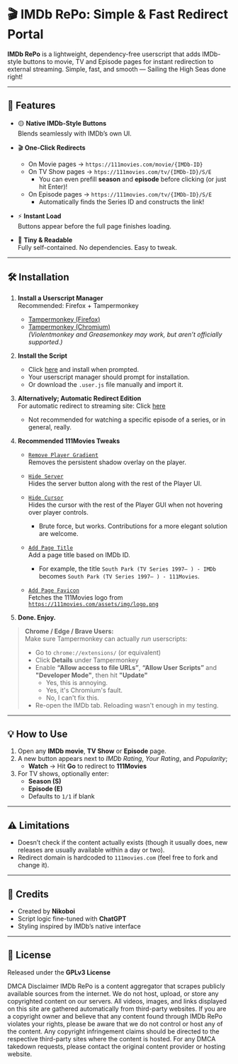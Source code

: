 # 🎬 IMDb RePo: Simple & Fast Redirect Portal

**IMDb RePo** is a lightweight, dependency-free userscript that adds IMDb-style buttons to movie, TV and Episode pages for instant redirection to external streaming. Simple, fast, and smooth — Sailing the High Seas done right!

---

## 🚀 Features

- 🟡 **Native IMDb-Style Buttons**  
  Blends seamlessly with IMDb’s own UI.

- 🎬 **One-Click Redirects**  
  - On Movie pages → `https://111movies.com/movie/{IMDb-ID}`  
  - On TV Show pages → `htps://111movies.com/tv/{IMDb-ID}/S/E`  
    - You can even prefill **season** and **episode** before clicking (or just hit Enter)!
  - On Episode pages → `https://111movies.com/tv/{IMDb-ID}/S/E`
    - Automatically finds the Series ID and constructs the link!

- ⚡ **Instant Load**  
  Buttons appear before the full page finishes loading.

- 🧩 **Tiny & Readable**  
  Fully self-contained. No dependencies. Easy to tweak.

---

## 🛠 Installation

1. **Install a Userscript Manager**  
   Recommended: Firefox + Tampermonkey  
   - [Tampermonkey (Firefox)](https://addons.mozilla.org/en-US/firefox/addon/tampermonkey/)  
   - [Tampermonkey (Chromium)](https://chromewebstore.google.com/detail/tampermonkey/dhdgffkkebhmkfjojejmpbldmpobfkfo)  
   *(Violentmonkey and Greasemonkey may work, but aren’t officially supported.)*

2. **Install the Script**  
   - Click [here](https://github.com/NikoboiNFTB/IMDb-RePo/raw/refs/heads/main/IMDb-RePo-6.0.user.js) and install when prompted.
   - Your userscript manager should prompt for installation.  
   - Or download the `.user.js` file manually and import it.

3. **Alternatively; Automatic Redirect Edition**  
   For automatic redirect to streaming site: Click [here](https://github.com/NikoboiNFTB/IMDb-RePo/raw/refs/heads/main/IMDb-AutoRePo-6.0.user.js)
     - Not recommended for watching a specific episode of a series, or in general, really.

5. **Recommended 111Movies Tweaks**  

   - [`Remove Player Gradient`](https://github.com/NikoboiNFTB/IMDb-RePo/raw/refs/heads/main/111Movies-Gradient-1.0.user.js)  
     Removes the persistent shadow overlay on the player.  

   - [`Hide Server`](https://github.com/NikoboiNFTB/IMDb-RePo/raw/refs/heads/main/111Movies-Server-1.1.user.js)  
     Hides the server button along with the rest of the Player UI.

   - [`Hide Cursor`](https://github.com/NikoboiNFTB/IMDb-RePo/raw/refs/heads/main/111Movies-Cursor-1.1.user.js)  
     Hides the cursor with the rest of the Player GUI when not hovering over player controls.  
     - Brute force, but works. Contributions for a more elegant solution are welcome.

   - [`Add Page Title`](https://github.com/NikoboiNFTB/IMDb-RePo/raw/refs/heads/main/111Movies-Title-1.0.user.js)  
     Add a page title based on IMDb ID.
     - For example, the title `South Park (TV Series 1997– ) - IMDb` becomes `South Park (TV Series 1997– ) - 111Movies`.

   - [`Add Page Favicon`](https://github.com/NikoboiNFTB/IMDb-RePo/raw/refs/heads/main/111Movies-Favicon-1.0.user.js)  
     Fetches the 111Movies logo from [`https://111movies.com/assets/img/logo.png`](https://111movies.com/assets/img/logo.png)

6. **Done. Enjoy.**

> **Chrome / Edge / Brave Users:**  
> Make sure Tampermonkey can actually *run* userscripts:  
> - Go to `chrome://extensions/` (or equivalent)  
> - Click **Details** under Tampermonkey  
> - Enable **“Allow access to file URLs”**, **“Allow User Scripts”** and **"Developer Mode"**, then hit **"Update"**
>   - Yes, this is annoying.
>   - Yes, it's Chromium's fault.
>   - No, I can't fix this. 
> - Re-open the IMDb tab. Reloading wasn't enough in my testing. 

---

## 💡 How to Use

1. Open any **IMDb movie**, **TV Show** or **Episode** page.  
2. A new button appears next to *IMDb Rating*, *Your Rating*, and *Popularity*;  
   - **Watch** → Hit **Go** to redirect to **111Movies**  
3. For TV shows, optionally enter:  
   - **Season (S)**  
   - **Episode (E)**  
   - Defaults to `1/1` if blank  

---

## ⚠️ Limitations

- Doesn’t check if the content actually exists (though it usually does, new releases are usually available within a day or two).  
- Redirect domain is hardcoded to `111movies.com` (feel free to fork and change it).

---

## 🤝 Credits

- Created by **Nikoboi**  
- Script logic fine-tuned with **ChatGPT**  
- Styling inspired by IMDb’s native interface  

---

## 📜 License

Released under the **GPLv3 License**

DMCA Disclaimer IMDb RePo is a content aggregator that scrapes publicly available sources from the internet. We do not host, upload, or store any copyrighted content on our servers. All videos, images, and links displayed on this site are gathered automatically from third-party websites. If you are a copyright owner and believe that any content found through IMDb RePo violates your rights, please be aware that we do not control or host any of the content. Any copyright infringement claims should be directed to the respective third-party sites where the content is hosted. For any DMCA takedown requests, please contact the original content provider or hosting website.
